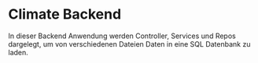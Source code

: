 # Climate Backend

In dieser Backend Anwendung werden Controller, Services und Repos dargelegt, um von verschiedenen Dateien Daten in eine SQL Datenbank zu laden.
